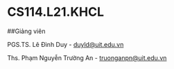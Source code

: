 # CS114.L21.KHCL
##Giảng viên

PGS.TS. Lê Đình Duy - duyld@uit.edu.vn

Ths. Phạm Nguyễn Trường An - truonganpn@uit.edu.vn

